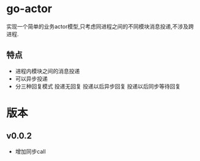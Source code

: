 
# go-actor
实现一个简单的业务actor模型,只考虑同进程之间的不同模块消息投递,不涉及跨进程.
## 特点
- 进程内模块之间的消息投递
- 可以异步投递
- 分三种回复模式 投递无回复 投递以后异步回复 投递以后同步等待回复

# 版本
## v0.0.2
- 增加同步call

